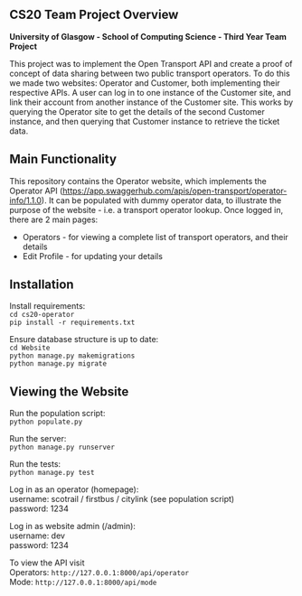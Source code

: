 ## CS20 Team Project Overview

**University of Glasgow - School of Computing Science - Third Year Team Project**

This project was to implement the Open Transport API and create a proof of concept of data sharing between two public transport operators. To do this we made two websites: Operator and Customer, both implementing their respective APIs. A user can log in to one instance of the Customer site, and link their account from another instance of the Customer site. This works by querying the Operator site to get the details of the second Customer instance, and then querying that Customer instance to retrieve the ticket data.

## Main Functionality

This repository contains the Operator website, which implements the Operator API (https://app.swaggerhub.com/apis/open-transport/operator-info/1.1.0). It can be populated with dummy operator data, to illustrate the purpose of the website - i.e. a transport operator lookup. Once logged in, there are 2 main pages:
- Operators - for viewing a complete list of transport operators, and their details
- Edit Profile - for updating your details

## Installation  

Install requirements:  
`cd cs20-operator`  
`pip install -r requirements.txt`  

Ensure database structure is up to date:  
`cd Website`  
`python manage.py makemigrations`  
`python manage.py migrate`  

## Viewing the Website

Run the population script:  
`python populate.py`  

Run the server:  
`python manage.py runserver`

Run the tests:  
`python manage.py test`

Log in as an operator (homepage):  
username: scotrail / firstbus / citylink (see population script)  
password: 1234  

Log in as website admin (/admin):  
username: dev  
password: 1234  

To view the API visit   
Operators: `http://127.0.0.1:8000/api/operator`   
Mode: `http://127.0.0.1:8000/api/mode`
